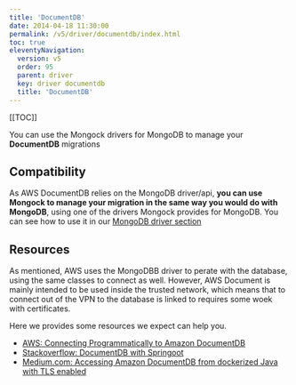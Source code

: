 ```yaml
---
title: 'DocumentDB' 
date: 2014-04-18 11:30:00 
permalink: /v5/driver/documentdb/index.html
toc: true
eleventyNavigation:
  version: v5
  order: 95 
  parent: driver
  key: driver documentdb 
  title: 'DocumentDB'
---
```

[[TOC]]

<p class="success">You can use the Mongock drivers for MongoDB to manage your <b>DocumentDB</b> migrations</p>


## Compatibility

As AWS DocumentDB relies on the MongoDB driver/api, **you can use Mongock to manage your migration in the same way you would do with MongoDB**, using one of the drivers Mongock provides for MongoDB. You can see how to use it in our [MongoDB driver section](/v5/driver/mongodb)
 
 



## Resources

As mentioned, AWS uses the MongoDBB driver to perate with the database, using the same classes to connect as well. However, AWS Document is mainly intended to be used inside the trusted network, which means that to connect out of the VPN to the database is linked to requires some woek with certificates.

Here we provides some resources we expect can help you.

- [AWS: Connecting Programmatically to Amazon DocumentDB](https://docs.aws.amazon.com/documentdb/latest/developerguide/connect_programmatically.html)
- [Stackoverflow: DocumentDB with Springoot](https://stackoverflow.com/questions/54230901/attaching-aws-documentdb-to-spring-boot-application)
- [Medium.com: Accessing Amazon DocumentDB from dockerized Java with TLS enabled](https://zdenek-papez.medium.com/accessing-amazon-documentdb-from-dockerized-java-with-tls-enabled-b87ab7c3aff5)